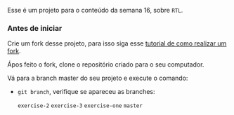 Esse é um projeto para o conteúdo da semana 16, sobre `RTL`.

### Antes de iniciar

Crie um fork desse projeto, para isso siga esse [tutorial de como realizar um fork](https://github.com/facebook/create-react-app).

Ápos feito o fork, clone o repositório criado para o seu computador.

Vá para a branch master do seu projeto e execute o comando:
- `git branch`, verifique se apareceu as branches:

  `exercise-2`
  `exercise-3`
  `exercise-one`
  `master`
